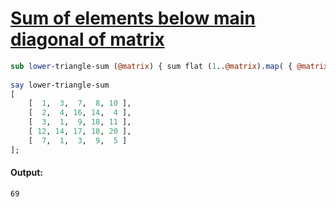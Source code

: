 [1]: https://rosettacode.org/wiki/Sum_of_elements_below_main_diagonal_of_matrix

# [Sum of elements below main diagonal of matrix][1]

```perl
sub lower-triangle-sum (@matrix) { sum flat (1..@matrix).map( { @matrix[^$_]»[^($_-1)] } )»[*-1] }
 
say lower-triangle-sum 
[
    [  1,  3,  7,  8, 10 ],
    [  2,  4, 16, 14,  4 ],
    [  3,  1,  9, 18, 11 ],
    [ 12, 14, 17, 18, 20 ],
    [  7,  1,  3,  9,  5 ]
];
```

#### Output:
```
69
```
